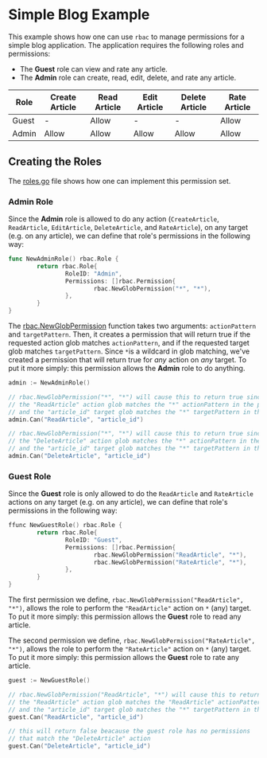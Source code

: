 # Simple Blog Example
This example shows how one can use `rbac` to manage permissions for a simple blog application.
The application requires the following roles and permissions:
  * The **Guest** role can view and rate any article.
  * The **Admin** role can create, read, edit, delete, and rate any article. 
  
| Role  | Create Article | Read Article | Edit Article   | Delete Article | Rate Article |
|-------|----------------|--------------|----------------|----------------|--------------|
| Guest | -              | Allow        | -              | -              | Allow        |
| Admin | Allow          | Allow        | Allow          | Allow          | Allow        |

 
## Creating the Roles
The [roles.go](/examples/simple_blog/roles.go) file shows how one can implement this permission set.

### Admin Role
Since the **Admin** role is allowed to do any action (`CreateArticle`, `ReadArticle`, `EditArticle`, `DeleteArticle`, and `RateArticle`), on any target (e.g. on any article), we can define that role's permissions in the following way:

```go
func NewAdminRole() rbac.Role {
        return rbac.Role{
                RoleID: "Admin",
                Permissions: []rbac.Permission{
                        rbac.NewGlobPermission("*", "*"),
                },
        }
}
```
The [rbac.NewGlobPermission](https://godoc.org/github.com/zpatrick/rbac#NewGlobPermission) function takes two arguments: `actionPattern` and `targetPattern`. 
Then, it creates a permission that will return true if the requested action glob matches `actionPattern`, and if the requested target glob matches `targetPattern`. 
Since `*`is a wildcard in glob matching, we've created a permission that will return true for _any_ action on _any_ target. 
To put it more simply: this permission allows the **Admin** role to do anything.

```go
admin := NewAdminRole()

// rbac.NewGlobPermission("*", "*") will cause this to return true since
// the "ReadArticle" action glob matches the "*" actionPattern in the permission
// and the "article_id" target glob matches the "*" targetPattern in the permission. 
admin.Can("ReadArticle", "article_id")

// rbac.NewGlobPermission("*", "*") will cause this to return true since
// the "DeleteArticle" action glob matches the "*" actionPattern in the permission
// and the "article_id" target glob matches the "*" targetPattern in the permission. 
admin.Can("DeleteArticle", "article_id")
```

### Guest Role
Since the **Guest** role is only allowed to do the `ReadArticle` and `RateArticle` actions on any target (e.g. on any article), we can define that role's permissions in the following way:

```go
ffunc NewGuestRole() rbac.Role {
        return rbac.Role{
                RoleID: "Guest",
                Permissions: []rbac.Permission{
                        rbac.NewGlobPermission("ReadArticle", "*"),
                        rbac.NewGlobPermission("RateArticle", "*"),
                },
        }
}
```
The first permission we define, `rbac.NewGlobPermission("ReadArticle", "*")`, allows the role to perform the `"ReadArticle"` action on `*` (any) target. 
To put it more simply: this permission allows the **Guest** role to read any article. 

The second permission we define, `rbac.NewGlobPermission("RateArticle", "*")`, allows the role to perform the `"RateArticle"` action on `*` (any) target. 
To put it more simply: this permission allows the **Guest** role to rate any article.  

```go
guest := NewGuestRole()

// rbac.NewGlobPermission("ReadArticle", "*") will cause this to return true since
// the "ReadArticle" action glob matches the "ReadArticle" actionPattern in the permission
// and the "article_id" target glob matches the "*" targetPattern in the permission. 
guest.Can("ReadArticle", "article_id") 

// this will return false beacause the guest role has no permissions 
// that match the "DeleteArticle" action
guest.Can("DeleteArticle", "article_id") 
```
